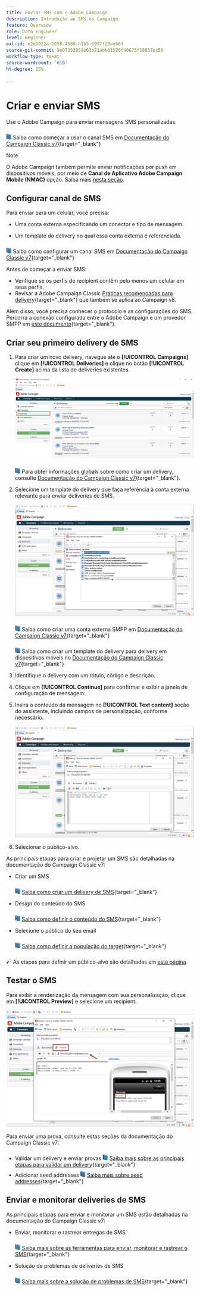 ```yaml
---
title: Enviar SMS com o Adobe Campaign
description: Introdução ao SMS no Campaign
feature: Overview
role: Data Engineer
level: Beginner
exl-id: e2e2922a-2058-4588-b1b5-6997f29ee663
source-git-commit: 9e07353859e63b71abb61526f40675f18837bc59
workflow-type: tm+mt
source-wordcount: '610'
ht-degree: 15%

---
```


# Criar e enviar SMS

Use o Adobe Campaign para enviar mensagens SMS personalizadas.

![](../assets/do-not-localize/book.png) Saiba como começar a usar o canal SMS em [Documentação do Campaign Classic v7](https://experienceleague.adobe.com/docs/campaign-classic/using/sending-messages/sending-messages-on-mobiles/sms-channel.html){target=&quot;_blank&quot;}

>[!NOTE]
>
>O Adobe Campaign também permite enviar notificações por push em dispositivos móveis, por meio de **Canal de Aplicativo Adobe Campaign Mobile (NMAC)** opção. Saiba mais [nesta seção](push.md).

## Configurar canal de SMS

Para enviar para um celular, você precisa:

* Uma conta externa especificando um conector e tipo de mensagem.

* Um template do delivery no qual essa conta externa é referenciada.

![](../assets/do-not-localize/book.png)  Saiba como configurar um canal SMS em [Documentação do Campaign Classic v7](https://experienceleague.adobe.com/docs/campaign-classic/using/sending-messages/sending-messages-on-mobiles/sms-set-up.html?lang=en#sending-messages){target=&quot;_blank&quot;}

Antes de começar a enviar SMS:

* Verifique se os perfis de recipient contêm pelo menos um celular em seus perfis.
* Revisar a Adobe Campaign Classic [Práticas recomendadas para delivery](https://experienceleague.adobe.com/docs/campaign-classic/using/sending-messages/key-steps-when-creating-a-delivery/delivery-bestpractices/delivery-best-practices.html?lang=en#sending-messages){target=&quot;_blank&quot;} que também se aplica ao Campaign v8.

Além disso, você precisa conhecer o protocolo e as configurações do SMS. Percorra a conexão configurada entre o Adobe Campaign e um provedor SMPP em [este documento](https://experienceleague.adobe.com/docs/campaign-classic/using/sending-messages/sending-messages-on-mobiles/sms-protocol.html?lang=en#sending-messages){target=&quot;_blank&quot;}.

## Criar seu primeiro delivery de SMS

1. Para criar um novo delivery, navegue até o **[!UICONTROL Campaigns]** clique em **[!UICONTROL Deliveries]** e clique no botão **[!UICONTROL Create]** acima da lista de deliveries existentes.

   ![](assets/delivery_step_1.png)

   ![](../assets/do-not-localize/book.png) Para obter informações globais sobre como criar um delivery, consulte [Documentação do Campaign Classic v7](https://experienceleague.adobe.com/docs/campaign-classic/using/sending-messages/key-steps-when-creating-a-delivery/steps-about-delivery-creation-steps.html?lang=en#sending-messages){target=&quot;_blank&quot;}.

1. Selecione um template do delivery que faça referência à conta externa relevante para enviar deliveries de SMS.

   ![](assets/sms-template-list.png)

   ![](../assets/do-not-localize/book.png) Saiba como criar uma conta externa SMPP em [Documentação do Campaign Classic v7](https://experienceleague.adobe.com/docs/campaign-classic/using/sending-messages/sending-messages-on-mobiles/sms-set-up.html?lang=en#creating-an-smpp-external-account){target=&quot;_blank&quot;}

   ![](../assets/do-not-localize/book.png) Saiba como criar um template do delivery para delivery em dispositivos móveis no [Documentação do Campaign Classic v7](https://experienceleague.adobe.com/docs/campaign-classic/using/sending-messages/sending-messages-on-mobiles/sms-set-up.html?lang=en#changing-the-delivery-template){target=&quot;_blank&quot;}

1. Identifique o delivery com um rótulo, código e descrição.

1. Clique em **[!UICONTROL Continue]** para confirmar e exibir a janela de configuração de mensagem.

1. Insira o conteúdo da mensagem no **[!UICONTROL Text content]** seção do assistente, incluindo campos de personalização, conforme necessário.

   ![](assets/sms-content.png)

1. Selecionar o público-alvo.

As principais etapas para criar e projetar um SMS são detalhadas na documentação do Campaign Classic v7:

* Criar um SMS

   ![](../assets/do-not-localize/book.png) [Saiba como criar um delivery de SMS](https://experienceleague.adobe.com/docs/campaign-classic/using/sending-messages/sending-messages-on-mobiles/sms-create.html?lang=en#sending-messages){target=&quot;_blank&quot;}

* Design do conteúdo do SMS

   ![](../assets/do-not-localize/book.png) [Saiba como definir o conteúdo do SMS](https://experienceleague.adobe.com/docs/campaign-classic/using/sending-messages/sending-messages-on-mobiles/sms-create.html?lang=en#defining-the-sms-content){target=&quot;_blank&quot;}

* Selecione o público do seu email

   ![](../assets/do-not-localize/book.png) [Saiba como definir a população do target](https://experienceleague.adobe.com/docs/campaign-classic/using/sending-messages/key-steps-when-creating-a-delivery/steps-defining-the-target-population.html){target=&quot;_blank&quot;}

![](../assets/do-not-localize/glass.png) As etapas para definir um público-alvo são detalhadas em [esta página](../start/audiences.md).

## Testar o SMS

Para exibir a renderização da mensagem com sua personalização, clique em **[!UICONTROL Preview]** e selecione um recipient.

![](assets/sms-preview.png)

Para enviar uma prova, consulte estas seções da documentação do Campaign Classic v7:

* Validar um delivery e enviar provas
   ![](../assets/do-not-localize/book.png) [Saiba mais sobre as principais etapas para validar um delivery](https://experienceleague.adobe.com/docs/campaign-classic/using/sending-messages/key-steps-when-creating-a-delivery/steps-validating-the-delivery.html){target=&quot;_blank&quot;}
* Adicionar seed addresses
   ![](../assets/do-not-localize/book.png) [Saiba mais sobre seed addresses](https://experienceleague.adobe.com/docs/campaign-classic/using/sending-messages/using-seed-addresses/about-seed-addresses.html){target=&quot;_blank&quot;}

## Enviar e monitorar deliveries de SMS

As principais etapas para enviar e monitorar um SMS estão detalhadas na documentação do Campaign Classic v7:

* Enviar, monitorar e rastrear entregas de SMS

   ![](../assets/do-not-localize/book.png) [Saiba mais sobre as ferramentas para enviar, monitorar e rastrear o SMS](https://experienceleague.adobe.com/docs/campaign-classic/using/sending-messages/sending-messages-on-mobiles/sms-send.html?lang=en#sending-messages){target=&quot;_blank&quot;}

* Solução de problemas de deliveries de SMS

   ![](../assets/do-not-localize/book.png) [Saiba mais sobre a solução de problemas de SMS](https://experienceleague.adobe.com/docs/campaign-classic/using/sending-messages/sending-messages-on-mobiles/troubleshooting-sms.html?lang=en#sending-messages){target=&quot;_blank&quot;}
